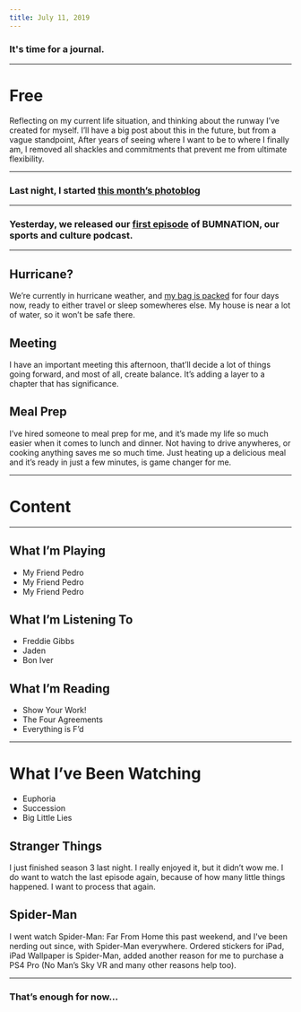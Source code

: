 ```yaml
---
title: July 11, 2019
---
```


### It's time for a journal.

---- 

# Free

Reflecting on my current life situation, and thinking about the runway I’ve created for myself. I’ll have a big post about this in the future, but from a vague standpoint, After years of seeing where I want to be to where I finally am, I removed all shackles and commitments that prevent me from ultimate flexibility. 

---- 

### Last night, I started [this month’s photoblog][1]

---- 

### Yesterday, we released our [first episode][2] of BUMNATION, our sports and culture podcast.

---- 

## Hurricane?

We’re currently in hurricane weather, and [my bag is packed][3] for four days now, ready to either travel or sleep somewheres else. My house is near a lot of water, so it won’t be safe there.

## Meeting

I have an important meeting this afternoon, that’ll decide a lot of things going forward, and most of all, create balance. It’s adding a layer to a chapter that has significance.

## Meal Prep

I’ve hired someone to meal prep for me, and it’s made my life so much easier when it comes to lunch and dinner. Not having to drive anywheres, or cooking anything saves me so much time. Just heating up a delicious meal and it’s ready in just a few minutes, is game changer for me.

---- 

# Content

---- 

## What I’m Playing

- My Friend Pedro
- My Friend Pedro
- My Friend Pedro

## What I’m Listening To

- Freddie Gibbs
- Jaden
- Bon Iver

## What I’m Reading

- Show Your Work!
- The Four Agreements
- Everything is F’d

---- 

# What I’ve Been Watching

- Euphoria
- Succession
- Big Little Lies

## Stranger Things

I just finished season 3 last night. I really enjoyed it, but it didn’t wow me. I do want to watch the last episode again, because of how many little things happened. I want to process that again.

## Spider-Man

I went watch Spider-Man: Far From Home this past weekend, and I've been nerding out since, with Spider-Man everywhere. Ordered stickers for iPad, iPad Wallpaper is Spider-Man, added another reason for me to purchase a PS4 Pro (No Man’s Sky VR and many other reasons help too).

---- 

### That’s enough for now...

[1]:	july
[2]:	https://nashp.com/1-kawhi-saves-the-nba-the-lakers-will-be-flawed-and-westbrook-needs-a-home
[3]:	july